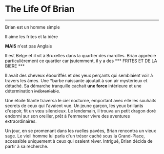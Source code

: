 # The Life Of Brian

---

Brian est un homme simple

Il aime les frites et la bière

**MAIS** n'est pas Anglais

Il est Belge et il vit à Bruxelles dans la quartier des marolles.
Brian apprécie particulièrement ce quartier car jsutemment, il y a des *** FRITES ET DE LA BIERE ***

Il avait des cheveux ébouriffés et des yeux perçants qui semblaient voir à travers les âmes. Une *barbe naissante ajoutait à son air mystérieux et détaché. Sa démarche tranquille cachait **une force** intérieure et une détermination ~~inébranlable~~.

Une étoile filante traversa le ciel nocturne, emportant avec elle les 
souhaits secrets de ceux qui l'avaient vue. Un jeune garçon, les yeux 
brillants d'espoir, fit un vœu silencieux. Le lendemain, il trouva un petit 
dragon doré endormi sur son oreiller, prêt à l'emmener vivre des aventures 
extraordinaires.

Un jour, en se promenant dans les ruelles pavées, Brian rencontra un vieux sage. Le vieil homme lui parla d'un trésor caché sous la Grand-Place, accessible uniquement à ceux qui osaient rêver. Intrigué, Brian décida de partir à sa recherche.
